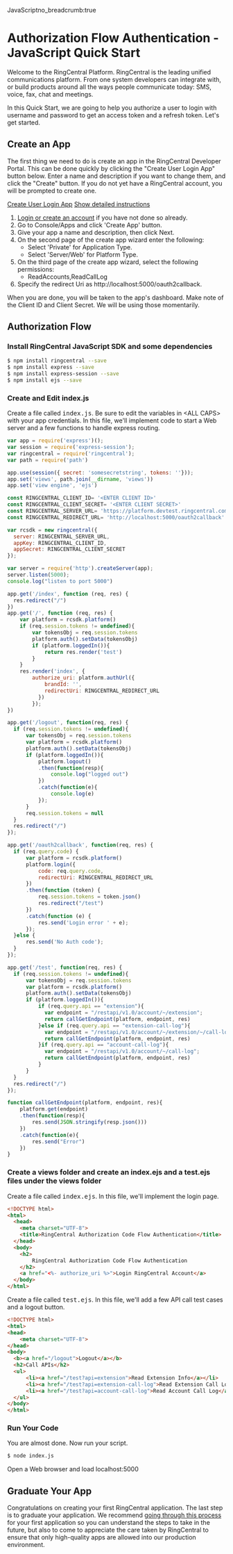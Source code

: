 JavaScriptno_breadcrumb:true

# Authorization Flow Authentication - JavaScript Quick Start

Welcome to the RingCentral Platform. RingCentral is the leading unified communications platform. From one system developers can integrate with, or build products around all the ways people communicate today: SMS, voice, fax, chat and meetings.

In this Quick Start, we are going to help you authorize a user to login with username and password to get an access token and a refresh token. Let's get started.

## Create an App

The first thing we need to do is create an app in the RingCentral Developer Portal. This can be done quickly by clicking the "Create User Login App" button below. Enter a name and description if you want to change them, and click the "Create" button. If you do not yet have a RingCentral account, you will be prompted to create one.

<a target="_new" href="https://developer.ringcentral.com/new-app?name=Authorization+Flow+Quick+Start+App&desc=A+simple+app+to+demo+authorizing+user+on+RingCentral&public=false&type=ServerWeb&carriers=7710,7310,3420&permissions=ReadAccounts,ReadCallLog&redirectUri=http://localhost:5000/oauth2callback" class="btn btn-primary">Create User Login App</a>
<a class="btn-link btn-collapse" data-toggle="collapse" href="#create-app-instructions" role="button" aria-expanded="false" aria-controls="create-app-instructions">Show detailed instructions</a>

<div class="collapse" id="create-app-instructions">
<ol>
<li><a href="https://developer.ringcentral.com/login.html#/">Login or create an account</a> if you have not done so already.</li>
<li>Go to Console/Apps and click 'Create App' button.</li>
<li>Give your app a name and description, then click Next.</li>
<li>On the second page of the create app wizard enter the following:
  <ul>
  <li>Select 'Private' for Application Type.</li>
  <li>Select 'Server/Web' for Platform Type.</li>
  </ul>
  </li>
<li>On the third page of the create app wizard, select the following permissions:
  <ul>
    <li>ReadAccounts,ReadCallLog</li>
  </ul>
  </li>
<li>Specify the redirect Uri as http://localhost:5000/oauth2callback.</li>
</ol>
</div>

When you are done, you will be taken to the app's dashboard. Make note of the Client ID and Client Secret. We will be using those momentarily.

## Authorization Flow

### Install RingCentral JavaScript SDK and some dependencies

```bash
$ npm install ringcentral --save
$ npm install express --save
$ npm install express-session --save
$ npm install ejs --save
```

### Create and Edit index.js

Create a file called <tt>index.js</tt>. Be sure to edit the variables in &lt;ALL CAPS> with your app credentials. In this file, we'll implement code to start a Web server and a few functions to handle express routing.

```javascript
var app = require('express')();
var session = require('express-session');
var ringcentral = require('ringcentral');
var path = require('path')

app.use(session({ secret: 'somesecretstring', tokens: ''}));
app.set('views', path.join(__dirname, 'views'))
app.set('view engine', 'ejs')

const RINGCENTRAL_CLIENT_ID= '<ENTER CLIENT ID>'
const RINGCENTRAL_CLIENT_SECRET= '<ENTER CLIENT SECRET>'
const RINGCENTRAL_SERVER_URL= 'https://platform.devtest.ringcentral.com'
const RINGCENTRAL_REDIRECT_URL= 'http://localhost:5000/oauth2callback'

var rcsdk = new ringcentral({
  server: RINGCENTRAL_SERVER_URL,
  appKey: RINGCENTRAL_CLIENT_ID,
  appSecret: RINGCENTRAL_CLIENT_SECRET
});

var server = require('http').createServer(app);
server.listen(5000);
console.log("listen to port 5000")

app.get('/index', function (req, res) {
  res.redirect("/")
})
app.get('/', function (req, res) {
    var platform = rcsdk.platform()
    if (req.session.tokens != undefined){
        var tokensObj = req.session.tokens
        platform.auth().setData(tokensObj)
        if (platform.loggedIn()){
            return res.render('test')
        }
    }
    res.render('index', {
        authorize_uri: platform.authUrl({
            brandId: '',
            redirectUri: RINGCENTRAL_REDIRECT_URL
          })
        });
})

app.get('/logout', function(req, res) {
  if (req.session.tokens != undefined){
      var tokensObj = req.session.tokens
      var platform = rcsdk.platform()
      platform.auth().setData(tokensObj)
      if (platform.loggedIn()){
          platform.logout()
          .then(function(resp){
              console.log("logged out")
          })
          .catch(function(e){
              console.log(e)
          });
      }
      req.session.tokens = null
  }
  res.redirect("/")
});

app.get('/oauth2callback', function(req, res) {
  if (req.query.code) {
      var platform = rcsdk.platform()
      platform.login({
          code: req.query.code,
          redirectUri: RINGCENTRAL_REDIRECT_URL
      })
      .then(function (token) {
          req.session.tokens = token.json()
          res.redirect("/test")
      })
      .catch(function (e) {
          res.send('Login error ' + e);
      });
  }else {
      res.send('No Auth code');
  }
});

app.get('/test', function(req, res) {
  if (req.session.tokens != undefined){
      var tokensObj = req.session.tokens
      var platform = rcsdk.platform()
      platform.auth().setData(tokensObj)
      if (platform.loggedIn()){
          if (req.query.api == "extension"){
            var endpoint = "/restapi/v1.0/account/~/extension";
            return callGetEndpoint(platform, endpoint, res)
          }else if (req.query.api == "extension-call-log"){
            var endpoint = "/restapi/v1.0/account/~/extension/~/call-log";
            return callGetEndpoint(platform, endpoint, res)
          }if (req.query.api == "account-call-log"){
            var endpoint = "/restapi/v1.0/account/~/call-log";
            return callGetEndpoint(platform, endpoint, res)
          }
      }
  }
  res.redirect("/")
});

function callGetEndpoint(platform, endpoint, res){
    platform.get(endpoint)
    .then(function(resp){
        res.send(JSON.stringify(resp.json()))
    })
    .catch(function(e){
        res.send("Error")
    })
}
```

### Create a __views__ folder and create an index.ejs and a test.ejs files under the views folder

Create a file called <tt>index.ejs</tt>. In this file, we'll implement the login page.

``` html
<!DOCTYPE html>
<html>
  <head>
    <meta charset="UTF-8">
    <title>RingCentral Authorization Code Flow Authentication</title>
  </head>
  <body>
    <h2>
        RingCentral Authorization Code Flow Authentication
    </h2>
    <a href="<%- authorize_uri %>">Login RingCentral Account</a>
  </body>
</html>
```

Create a file called <tt>test.ejs</tt>. In this file, we'll add a few API call test cases and a logout button.

``` html
<!DOCTYPE html>
<html>
<head>
    <meta charset="UTF-8">
</head>
<body>
  <b><a href="/logout">Logout</a></b>
  <h2>Call APIs</h2>
  <ul>
      <li><a href="/test?api=extension">Read Extension Info</a></li>
      <li><a href="/test?api=extension-call-log">Read Extension Call Log</a></li>
      <li><a href="/test?api=account-call-log">Read Account Call Log</a></li>
  </ul>
</body>
</html>
```

### Run Your Code

You are almost done. Now run your script.

```bash
$ node index.js
```

Open a Web browser and load localhost:5000

## Graduate Your App

Congratulations on creating your first RingCentral application. The last step is to graduate your application. We recommend [going through this process](../../../../basics/production) for your first application so you can understand the steps to take in the future, but also to come to appreciate the care taken by RingCentral to ensure that only high-quality apps are allowed into our production environment.
